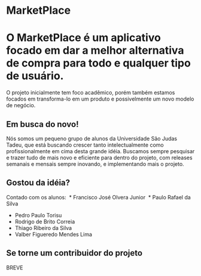 # MarketPlace

O MarketPlace é um aplicativo focado em dar a melhor alternativa de compra para todo e qualquer tipo de usuário.
==========================

O projeto inicialmente tem foco acadêmico, porém também estamos focados em transforma-lo em um produto e possivelmente um novo modelo de negócio.

Em busca do novo!
-------------------

Nós somos um pequeno grupo de alunos da Universidade São Judas Tadeu, que está buscando crescer tanto intelectualmente como profissionalmente em cima desta grande idéia.
Buscamos sempre pesquisar e trazer tudo de mais novo e eficiente para dentro do projeto, com releases semanais e mensais sempre inovando, e implementando mais o projeto.

Gostou da idéia?
-----------------

Contado com os alunos:
  * Francisco José Olvera Junior
  * Paulo Rafael da Silva
  * Pedro Paulo Torisu
  * Rodrigo de Brito Correia
  * Thiago Ribeiro da Silva
  * Valber Figueredo Mendes Lima


Se torne um contribuidor do projeto
-----------------
BREVE
